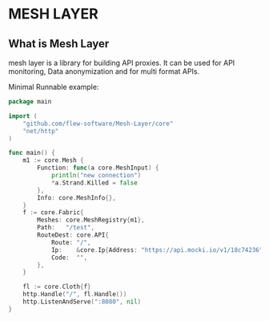# MESH LAYER

## What is Mesh Layer
mesh layer is a library for building API proxies. It can be used for API monitoring, Data anonymization and for multi format APIs.

Minimal Runnable example:
```go
package main

import (
	"github.com/flew-software/Mesh-Layer/core"
	"net/http"
)

func main() {
	m1 := core.Mesh {
		Function: func(a core.MeshInput) {
			println("new connection")
			*a.Strand.Killed = false
		},
		Info: core.MeshInfo{},
	}
	f := core.Fabric{
		Meshes: core.MeshRegistry{m1},
		Path:   "/test",
		RouteDest: core.API{
			Route: "/",
			Ip:    &core.Ip{Address: "https://api.mocki.io/v1/18c74236"},
			Code:  "",
		},
	}

	fl := core.Cloth{f}
	http.Handle("/", fl.Handle())
	http.ListenAndServe(":8080", nil)
}

```

 